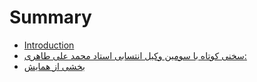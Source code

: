 # Summary

* [Introduction](README.md)
* [سخنی کوتاه با سومین وکیل انتسابی استاد محمد علی طاهری:](2015-06-19-09-00.md)
* [بخشی از همایش](2015-06-09-09-00.md)

